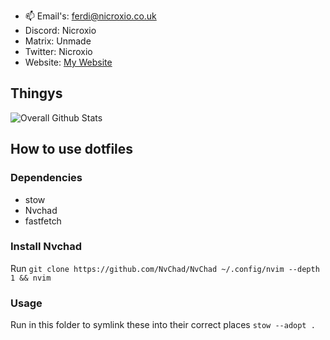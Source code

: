 - 📫 Email's: ferdi@nicroxio.co.uk
- Discord: Nicroxio
- Matrix: Unmade
- Twitter: Nicroxio
- Website: [My Website](https://nicroxio.co.uk)

## Thingys
![Overall Github Stats](https://github-readme-stats.vercel.app/api?username=Nicroxio&show_icons=true&theme=dracula)

## How to use dotfiles

### Dependencies

* stow
* Nvchad
* fastfetch

### Install Nvchad

Run `git clone https://github.com/NvChad/NvChad ~/.config/nvim --depth 1 && nvim`

### Usage

Run in this folder to symlink these into their correct places
`stow --adopt .`
